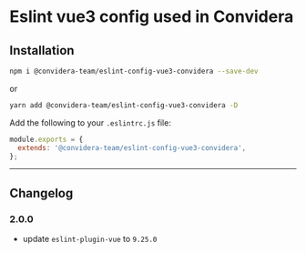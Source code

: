 # Eslint vue3 config used in Convidera

## Installation

```sh
npm i @convidera-team/eslint-config-vue3-convidera --save-dev
```

or

```sh
yarn add @convidera-team/eslint-config-vue3-convidera -D
```

Add the following to your `.eslintrc.js` file:

```javascript
module.exports = {
  extends: '@convidera-team/eslint-config-vue3-convidera',
};
```

---

## Changelog

### 2.0.0

- update `eslint-plugin-vue` to `9.25.0`
